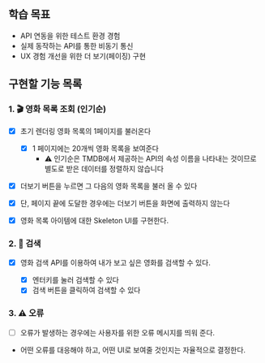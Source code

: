## 학습 목표

- API 연동을 위한 테스트 환경 경험
- 실제 동작하는 API를 통한 비동기 통신
- UX 경험 개선을 위한 더 보기(페이징) 구현

## 구현할 기능 목록

### 1. 🎬 영화 목록 조회 (인기순)

- [x] 초기 렌더링 영화 목록의 1페이지를 불러온다

  - [x] 1 페이지에는 20개씩 영화 목록을 보여준다
    - ⚠️ 인기순은 TMDB에서 제공하는 API의 속성 이름을 나타내는 것이므로 별도로 받은 데이터를 정렬하지 않습니다

- [x] 더보기 버튼을 누르면 그 다음의 영화 목록을 불러 올 수 있다

- [x] 단, 페이지 끝에 도달한 경우에는 더보기 버튼을 화면에 출력하지 않는다

- [x] 영화 목록 아이템에 대한 Skeleton UI를 구현한다.

### 2. 🔎 검색

- [x] 영화 검색 API를 이용하여 내가 보고 싶은 영화를 검색할 수 있다.

  - [x] 엔터키를 눌러 검색할 수 있다
  - [x] 검색 버튼을 클릭하여 검색할 수 있다

### 3. ⚠️ 오류

- [ ] 오류가 발생하는 경우에는 사용자를 위한 오류 메시지를 띄워 준다.
- 어떤 오류를 대응해야 하고, 어떤 UI로 보여줄 것인지는 자율적으로 결정한다.
